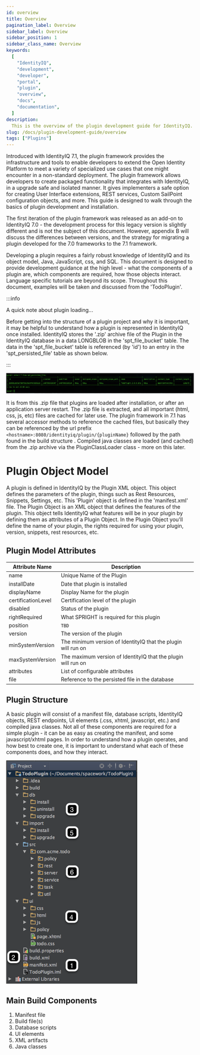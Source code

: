 ```yaml
---
id: overview
title: Overview
pagination_label: Overview
sidebar_label: Overview
sidebar_position: 1
sidebar_class_name: Overview
keywords:
  [
    "IdentityIQ",
    "development",
    "developer",
    "portal",
    "plugin",
    "overview",
    "docs",
    "documentation",
  ]
description:
  This is the overview of the plugin development guide for IdentityIQ.
slug: /docs/plugin-development-guide/overview
tags: ["Plugins"]
---
```


Introduced with IdentityIQ 7.1, the plugin framework provides the infrastructure
and tools to enable developers to extend the Open Identity Platform to meet a
variety of specialized use cases that one might encounter in a non-standard
deployment. The plugin framework allows developers to create packaged
functionality that integrates with IdentityIQ, in a upgrade safe and isolated
manner. It gives implementers a safe option for creating User Interface
extensions, REST services, Custom SailPoint configuration objects, and more.
This guide is designed to walk through the basics of plugin development and
installation.

The first iteration of the plugin framework was released as an add-on to
IdentityIQ 7.0 - the development process for this legacy version is slightly
different and is not the subject of this document. However, appendix B will
discuss the differences between versions, and the strategy for migrating a
plugin developed for the 7.0 frameworks to the 7.1 framework.

Developing a plugin requires a fairly robust knowledge of IdentityIQ and its
object model, Java, JavaScript, css, and SQL. This document is designed to
provide development guidance at the high level - what the components of a plugin
are, which components are required, how those objects interact. Language
specific tutorials are beyond its scope. Throughout this document, examples will
be taken and discussed from the 'TodoPlugin'.

:::info

A quick note about plugin loading...

Before getting into the structure of a plugin project and why it is important,
it may be helpful to understand how a plugin is represented in IdentityIQ once
installed. IdentityIQ stores the '.zip' archive file of the Plugin in the
IdentityIQ database in a data LONGBLOB in the 'spt_file_bucket' table. The data
in the 'spt_file_bucket' table is referenced (by 'id') to an entry in the
'spt_persisted_file' table as shown below.

:::

![spt_persisted_file](./img/spt_persisted_file.png)

It is from this .zip file that plugins are loaded after installation, or after
an application server restart. The .zip file is extracted, and all important
(html, css, js, etc) files are cached for later use. The plugin framework in 7.1
has several accessor methods to reference the cached files, but basically they
can be referenced by the url prefix
`<hostname>:8080/identityiq/plugin/{pluginName}` followed by the path found in
the build structure . Compiled java classes are loaded (and cached) from the
.zip archive via the PluginClassLoader class - more on this later.

# Plugin Object Model

A plugin is defined in IdentityIQ by the Plugin XML object. This object defines
the parameters of the plugin, things such as Rest Resources, Snippets, Settings,
etc. This 'Plugin' object is defined in the 'manifest.xml' file. The Plugin
Object is an XML object that defines the features of the plugin. This object
tells IdentityIQ what features will be in your plugin by defining them as
attributes of a Plugin Object. In the Plugin Object you'll define the name of
your plugin, the rights required for using your plugin, version, snippets, rest
resources, etc.

## Plugin Model Attributes

| Attribute Name     | Description                                                   |
| ------------------ | ------------------------------------------------------------- |
| name               | Unique Name of the Plugin                                     |
| installDate        | Date that plugin is installed                                 |
| displayName        | Display Name for the plugin                                   |
| certificationLevel | Certification level of the plugin                             |
| disabled           | Status of the plugin                                          |
| rightRequired      | What SPRIGHT is required for this plugin                      |
| position           | `TBD`                                                         |
| version            | The version of the plugin                                     |
| minSystemVersion   | The minimum version of IdentityIQ that the plugin will run on |
| maxSystemVersion   | The maximum version of IdentityIQ that the plugin will run on |
| attributes         | List of configurable attributes                               |
| file               | Reference to the persisted file in the database               |

## Plugin Structure

A basic plugin will consist of a manifest file, database scripts, IdentityIQ
objects, REST endpoints, UI elements (.css, xhtml, javascript, etc.) and
compiled java classes. Not all of these components are required for a simple
plugin - it can be as easy as creating the manifest, and some javascript/xhtml
pages. In order to understand how a plugin operates, and how best to create one,
it is important to understand what each of these components does, and how they
interact.

![Plugin Project Structure](./img/project_structure.png)

## Main Build Components

1. Manifest file
2. Build file(s)
3. Database scripts
4. UI elements
5. XML artifacts
6. Java classes
